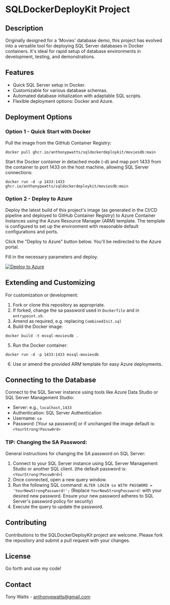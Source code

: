 # SQLDockerDeployKit Project

## Description
Originally designed for a 'Movies' database demo, this project has evolved into a versatile tool for deploying SQL Server databases in Docker containers. It's ideal for rapid setup of database environments in development, testing, and demonstrations.

## Features
- Quick SQL Server setup in Docker.
- Customizable for various database schemas.
- Automated database initialization with adaptable SQL scripts.
- Flexible deployment options: Docker and Azure.

## Deployment Options
### Option 1 - Quick Start with Docker
Pull the image from the GitHub Container Registry:
```shell 
docker pull ghcr.io/anthonypwatts/sqldockerdeploykit/moviesdb:main
```

Start the Docker container in detached mode (-d) and map port 1433 from the container to port 1433 on the host machine, allowing SQL Server connections:
```shell
docker run -d -p 1433:1433 ghcr.io/anthonypwatts/sqldockerdeploykit/moviesdb:main
```


### Option 2 - Deploy to Azure
Deploy the latest build of this project's image (as generated in the CI/CD pipeline and deployed to GitHub Container Registry) to Azure Container Instances using the Azure Resource Manager (ARM) template. The template is configured to set up the environment with reasonable default configurations and ports.

Click the "Deploy to Azure" button below. You'll be redirected to the Azure portal.

Fill in the necessary parameters and deploy.

[![Deploy to Azure](https://aka.ms/deploytoazurebutton)](https://portal.azure.com/#create/Microsoft.Template/uri/https%3A%2F%2Fraw.githubusercontent.com%2FAnthonyPWatts%2FSQLDockerDeployKit%2Fmain%2Fazure-resource-manager-template.json)

## Extending and Customizing
For customization or development:
1. Fork or clone this repository as appropriate.
2. If forked, change the sa password used in `Dockerfile` and in `entrypoint.sh`.
3. Amend as required, e.g. replacing `CombinedInit.sql`
4. Build the Docker image: 
```shell
docker build -t mssql-moviesdb .
```
5. Run the Docker container: 
```shell
docker run -d -p 1433:1433 mssql-moviesdb
```
6. Use or amend the provided ARM template for easy Azure deployments.

## Connecting to the Database
Connect to the SQL Server instance using tools like Azure Data Studio or SQL Server Management Studio:
- Server: e.g., `localhost,1433`
- Authentication: SQL Server Authentication
- Username: `sa`
- Password: [Your sa password] or if unchanged the image default is: `<YourStrong!Passw0rd>`


### TIP: Changing the SA Password:
General instructions for changing the SA password on SQL Server:
1. Connect to your SQL Server instance using SQL Server Management Studio or another SQL client. (the default password is: `<YourStrong!Passw0rd>`)
2. Once connected, open a new query window.
3. Run the following SQL command:
    `ALTER LOGIN sa WITH PASSWORD = 'YourNewStrongPassword!';`
    (Replace `YourNewStrongPassword!` with your desired new password. Ensure your new password adheres to SQL Server's password policy for security)
4. Execute the query to update the password.


## Contributing
Contributions to the SQLDockerDeployKit project are welcome. Please fork the repository and submit a pull request with your changes.

## License
Go forth and use my code!

## Contact
Tony Watts - anthonypwatts@gmail.com
